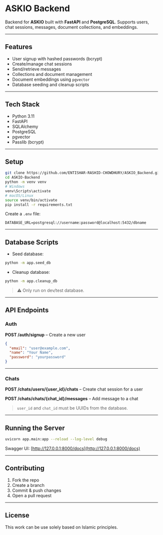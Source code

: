 # ASKIO Backend

Backend for **ASKIO** built with **FastAPI** and **PostgreSQL**. Supports users, chat sessions, messages, document collections, and embeddings.

---

## Features

- User signup with hashed passwords (bcrypt)  
- Create/manage chat sessions  
- Send/retrieve messages  
- Collections and document management  
- Document embeddings using `pgvector`  
- Database seeding and cleanup scripts  

---

## Tech Stack

- Python 3.11  
- FastAPI  
- SQLAlchemy  
- PostgreSQL  
- pgvector  
- Passlib (bcrypt)  

---

## Setup

```bash
git clone https://github.com/ENTISHAR-RASHID-CHOWDHURY/ASKIO_Backend.git
cd ASKIO-Backend
python -m venv venv
# Windows
venv\Scripts\activate
# macOS/Linux
source venv/bin/activate
pip install -r requirements.txt
````

Create a `.env` file:

```
DATABASE_URL=postgresql://username:password@localhost:5432/dbname
```

---

## Database Scripts

* Seed database:

```bash
python -m app.seed_db
```

* Cleanup database:

```bash
python -m app.cleanup_db
```

> ⚠️ Only run on dev/test database.

---

## API Endpoints

### Auth

**POST /auth/signup** – Create a new user

```json
{
  "email": "user@example.com",
  "name": "Your Name",
  "password": "yourpassword"
}
```

---

### Chats

**POST /chats/users/{user\_id}/chats** – Create chat session for a user

**POST /chats/chats/{chat\_id}/messages** – Add message to a chat

> `user_id` and `chat_id` must be UUIDs from the database.

---

## Running the Server

```bash
uvicorn app.main:app --reload --log-level debug
```

Swagger UI: [http://127.0.0.1:8000/docs](http://127.0.0.1:8000/docs)

---

## Contributing

1. Fork the repo
2. Create a branch
3. Commit & push changes
4. Open a pull request

---

## License

This work can be use solely based on Islamic principles.
